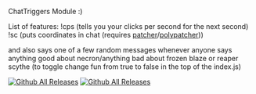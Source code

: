 ChatTriggers Module :)

List of features: !cps (tells you your clicks per second for the next second) !sc (puts coordinates in chat (requires [patcher](https://sk1er.club/mods/patcher)/[polypatcher](https://modrinth.com/mod/patcher)))

and also says one of a few random messages whenever anyone says anything good about necron/anything bad about frozen blaze or reaper scythe (to toggle change fun from true to false in the top of the index.js)

[![Github All Releases](https://img.shields.io/github/v/release/ChainChomp5040/ChatTriggersCPSCounter)]()
[![Github All Releases](https://img.shields.io/github/downloads/ChainChomp5040/ChatTriggersCPSCounter/total.svg)]()
